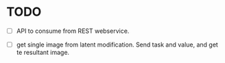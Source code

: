 # TODO

- [ ] API to consume from REST webservice.
- [ ] get single image from latent modification.
  Send task and value, and get te resultant image.
  
